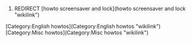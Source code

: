 1.  REDIRECT [howto screensaver and lock](howto screensaver and lock "wikilink")

[Category:English howtos](Category:English howtos "wikilink") [Category:Misc howtos](Category:Misc howtos "wikilink")
